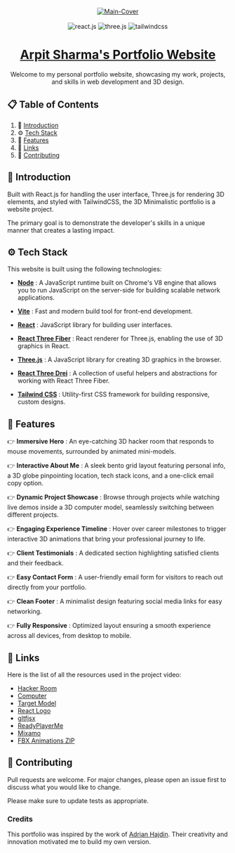 <div align="center">
  <br />
   <a href="https://getarpit.netlify.app" target="_blank"><img src="https://github.com/user-attachments/assets/78738a79-e735-4bde-bc66-8f8c103d5ab3" alt="Main-Cover" border="0"></a>
  <br />
  <br/>

  <div >
    <img src="https://img.shields.io/badge/-React_JS-black?style=for-the-badge&logoColor=white&logo=react&color=000" alt="react.js" />
    <img src="https://img.shields.io/badge/-Three_JS-black?style=for-the-badge&logoColor=white&logo=threedotjs&color=000" alt="three.js" />
    <img src="https://img.shields.io/badge/-Tailwind_CSS-black?style=for-the-badge&logoColor=white&logo=tailwindcss&color=000" alt="tailwindcss" />
  </div>

# [Arpit Sharma's Portfolio Website](http://getarpit.netlify.app)

Welcome to my personal portfolio website, showcasing my work, projects, and skills in web development and 3D design.

</div>

## 📋 <a name="table">Table of Contents</a>

1. 🤖 [Introduction](#introduction)
2. ⚙️ [Tech Stack](#techstack)
3. 🔋 [Features](#features)
4. 🔗 [Links](#links)
5. 🚀 [Contributing](#contribute)

## <a name="introduction">🤖 Introduction</a>

Built with React.js for handling the user interface, Three.js for rendering 3D elements, and styled with TailwindCSS, the 3D Minimalistic portfolio is a website project. 

The primary goal is to demonstrate the developer's skills in a unique manner that creates a lasting impact.

## <a name="techstack">⚙️ Tech Stack</a>

This website is built using the following technologies:

- **[Node](https://nodejs.org/)** : A JavaScript runtime built on Chrome's V8 engine that allows you to run JavaScript on the server-side for building scalable network applications.

- **[Vite](https://vitejs.dev/)** : Fast and modern build tool for front-end development.

- **[React](https://reactjs.org/)** : JavaScript library for building user interfaces.

- **[React Three Fiber](https://github.com/pmndrs/react-three-fiber)** : React renderer for Three.js, enabling the use of 3D graphics in React.

- **[Three.js](https://threejs.org/)** : A JavaScript library for creating 3D graphics in the browser.

- **[React Three Drei](https://github.com/pmndrs/drei)** : A collection of useful helpers and abstractions for working with React Three Fiber.

- **[Tailwind CSS](https://tailwindcss.com/)** : Utility-first CSS framework for building responsive, custom designs.

## <a name="features">🔋 Features</a>

👉 **Immersive Hero** :
An eye-catching 3D hacker room that responds to mouse movements, surrounded by animated mini-models.

👉 **Interactive About Me** : A sleek bento grid layout featuring personal info, a 3D globe pinpointing location, tech stack icons, and a one-click email copy option.

👉 **Dynamic Project Showcase** : Browse through projects while watching live demos inside a 3D computer model, seamlessly switching between different projects.

👉 **Engaging Experience Timeline** : Hover over career milestones to trigger interactive 3D animations that bring your professional journey to life.

👉 **Client Testimonials** : A dedicated section highlighting satisfied clients and their feedback.

👉 **Easy Contact Form** : A user-friendly email form for visitors to reach out directly from your portfolio.

👉 **Clean Footer** : A minimalist design featuring social media links for easy networking.

👉 **Fully Responsive** : Optimized layout ensuring a smooth experience across all devices, from desktop to mobile.

## <a name="links">🔗 Links</a>

Here is the list of all the resources used in the project video:

- [Hacker Room](https://sketchfab.com/3d-models/hacker-room-stylized-a0cfe6edf2dd494c8a95addf6bb13a10)
- [Computer](https://sketchfab.com/3d-models/3d-computer-sketchfab-weekly-11-mar23-d9931a9aba7c4ea1bc12b2a59dcef16e)
- [Target Model](https://vazxmixjsiawhamofees.supabase.co/storage/v1/object/public/models/target-stand/model.gltf)
- [React Logo](https://sketchfab.com/3d-models/react-logo-76174ceeba96487f9863f974636f641e)
- [gltfjsx](https://gltf.pmnd.rs/)
- [ReadyPlayerMe](https://readyplayer.me/)
- [Mixamo](https://www.mixamo.com/)
- [FBX Animations ZIP](https://drive.google.com/file/d/1yQhrRvEQFEwxbjG2qelv_T-gAatXJ3N1/view?usp=sharing)

## <a name="contribute"> 🚀 Contributing</a>

Pull requests are welcome. For major changes, please open an issue first
to discuss what you would like to change.

Please make sure to update tests as appropriate.

### Credits

This portfolio was inspired by the work of [Adrian Hajdin](https://github.com/adrianhajdin). Their creativity and innovation motivated me to build my own version.

